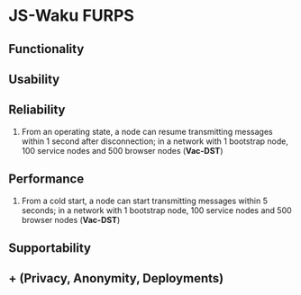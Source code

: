 # JS-Waku FURPS

## Functionality

## Usability

## Reliability

1. From an operating state, a node can resume transmitting messages within 1 second after disconnection; in a network with 1 bootstrap node, 100 service nodes and 500 browser nodes (**Vac-DST**)

## Performance

1. From a cold start, a node can start transmitting messages within 5 seconds; in a network with 1 bootstrap node, 100 service nodes and 500 browser nodes (**Vac-DST**)

## Supportability

## + (Privacy, Anonymity, Deployments)
